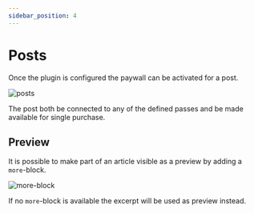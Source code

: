 ```yaml
---
sidebar_position: 4
---
```


# Posts

Once the plugin is configured the paywall can be activated for a post.

![posts](/img/wordpress/wp-post.png)

The post both be connected to any of the defined passes and be made available for single purchase.

## Preview

It is possible to make part of an article visible as a preview by adding a `more`-block.

![more-block](/img/wordpress/more-block.png)

If no `more`-block is available the excerpt will be used as preview instead.
